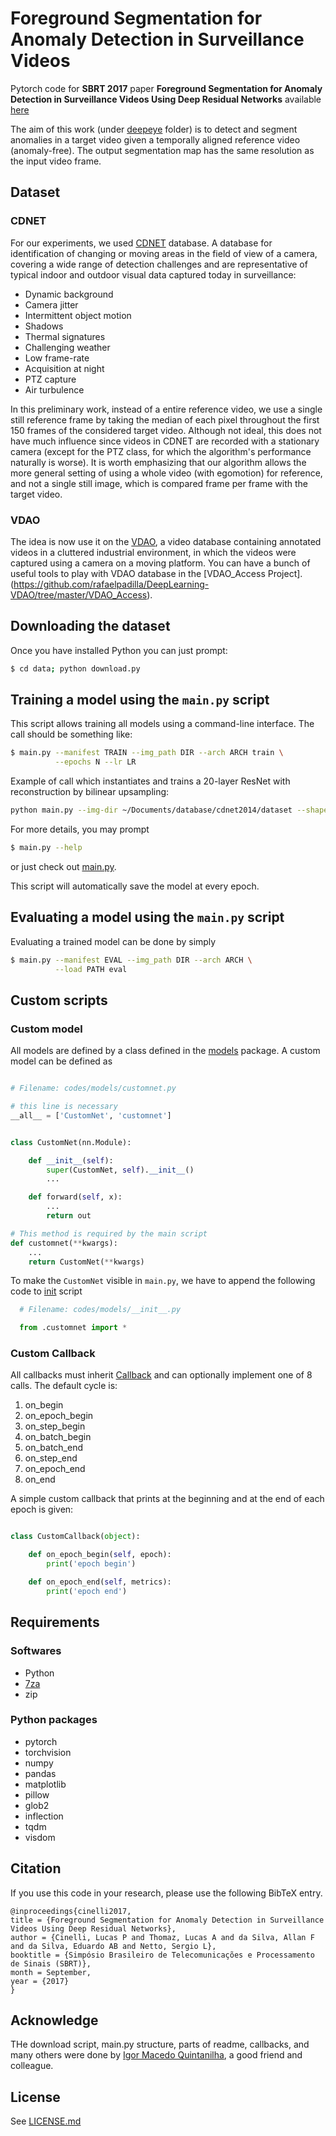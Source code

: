 # Foreground Segmentation for Anomaly Detection in Surveillance Videos

Pytorch code for **SBRT 2017** paper **Foreground Segmentation for Anomaly Detection in Surveillance Videos Using Deep Residual Networks** available [here](https://www.researchgate.net/publication/319681001_Foreground_Segmentation_for_Anomaly_Detection_in_Surveillance_Videos_Using_Deep_Residual_Networks)

The aim of this work (under [deepeye](https://github.com/lpcinelli/foreground-segmentation/tree/master/deepeye) folder) is to detect and segment anomalies in a target video given a temporally aligned reference video (anomaly-free). The output segmentation map has the same resolution as the input video frame.

## Dataset

### CDNET

For our experiments, we used [CDNET](http://changedetection.net/) database. A database for identification of changing or moving areas in the field of view of a camera, covering a wide range of detection challenges and are representative of typical indoor and outdoor visual data captured today in surveillance:

* Dynamic background
* Camera jitter
* Intermittent object motion
* Shadows
* Thermal signatures
* Challenging weather
* Low frame-rate
* Acquisition at night
* PTZ capture
* Air turbulence

In this preliminary work, instead of a entire reference video, we use a single still reference frame by taking the median of each pixel throughout the first 150 frames of the considered target video. Although not ideal, this does not have much influence since videos in CDNET are recorded with a stationary camera (except for the PTZ class, for which the algorithm's performance naturally is worse). It is worth emphasizing that our algorithm allows the more general setting of using a whole video (with egomotion) for reference, and not a single still image, which is compared frame per frame with the target video.

### VDAO

The idea is now use it on the [VDAO](http://www02.smt.ufrj.br/~tvdigital/database), a video database containing annotated videos in a cluttered industrial environment, in which the videos were captured using a camera on a moving platform.
You can have a bunch of useful tools to play with VDAO database in the [VDAO_Access Project].(https://github.com/rafaelpadilla/DeepLearning-VDAO/tree/master/VDAO_Access).

## Downloading the dataset
Once you have installed Python you can just prompt:
```bash
$ cd data; python download.py
```

## Training a model using the `main.py` script

This script allows training all models using a command-line interface. The call should be something like:
```bash
$ main.py --manifest TRAIN --img_path DIR --arch ARCH train \
          --epochs N --lr LR
```

Example of call which instantiates and trains a 20-layer ResNet with reconstruction by bilinear upsampling:
````bash
python main.py --img-dir ~/Documents/database/cdnet2014/dataset --shape 2,192,256 --arch resnet20 --arch-params 'up_mode=upsample' --manifest data/manifest.train --loss bce -b 16 train --epochs 90 --aug --lr 0.01 --wd 0.0002 --val data/manifest.val --save models/resnet20-bilinear.pth.tar
````

For more details, you may prompt
```bash
$ main.py --help
```
or just check out [main.py](../main.py).

This script will automatically save the model at every epoch.


## Evaluating a model using the `main.py` script

Evaluating a trained model can be done by simply

```bash
$ main.py --manifest EVAL --img_path DIR --arch ARCH \
          --load PATH eval
```

## Custom scripts

### Custom model

All models are defined by a class defined in the [models](codes/models/) package. A custom model can be defined as

```python

# Filename: codes/models/customnet.py

# this line is necessary
__all__ = ['CustomNet', 'customnet']


class CustomNet(nn.Module):

    def __init__(self):
        super(CustomNet, self).__init__()
        ...

    def forward(self, x):
        ...
        return out

# This method is required by the main script
def customnet(**kwargs):
    ...
    return CustomNet(**kwargs)
```

To make the `CustomNet` visible in `main.py`, we have to append the following code to [init](models/__init__.py) script

```python
  # Filename: codes/models/__init__.py

  from .customnet import *
```

### Custom Callback

All callbacks must inherit [Callback](codes/callbacks.py) and can optionally implement one of 8 calls. The default cycle is:
1. on_begin
2. on_epoch_begin
3. on_step_begin
4. on_batch_begin
5. on_batch_end
6. on_step_end
7. on_epoch_end
8. on_end

A simple custom callback that prints at the beginning and at the end of each epoch is given:
```python

class CustomCallback(object):

    def on_epoch_begin(self, epoch):
        print('epoch begin')

    def on_epoch_end(self, metrics):
        print('epoch end')

```

## Requirements

### Softwares

* Python
* [7za](http://www.7-zip.org/download.html)
* zip

### Python packages

* pytorch
* torchvision
* numpy
* pandas
* matplotlib
* pillow
* glob2
* inflection
* tqdm
* visdom

## Citation

If you use this code in your research, please use the following BibTeX entry.

````
@inproceedings{cinelli2017,
title = {Foreground Segmentation for Anomaly Detection in Surveillance Videos Using Deep Residual Networks},
author = {Cinelli, Lucas P and Thomaz, Lucas A and da Silva, Allan F and da Silva, Eduardo AB and Netto, Sergio L},
booktitle = {Simpósio Brasileiro de Telecomunicações e Processamento de Sinais (SBRT)},
month = September,
year = {2017}
}
````

## Acknowledge

THe download script, main[]().py structure, parts of readme, callbacks, and many others were done by [Igor Macedo Quintanilha](https://igormq.github.io/about), a good friend and colleague.

## License

See [LICENSE.md](LICENSE.md)

